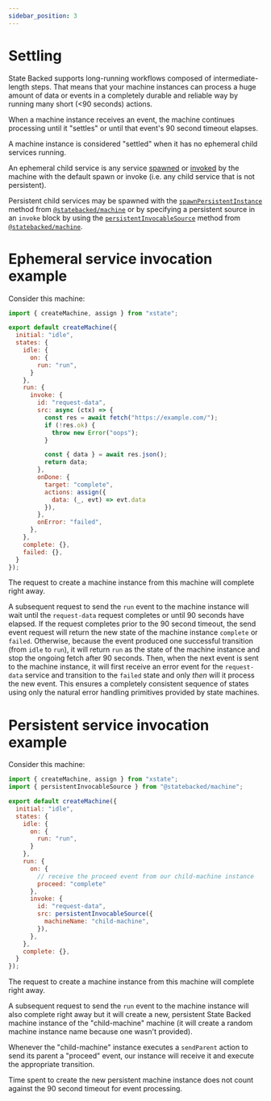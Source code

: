 ```yaml
---
sidebar_position: 3
---
```


# Settling

State Backed supports long-running workflows composed of intermediate-length steps.
That means that your machine instances can process a huge amount of data or events in a completely
durable and reliable way by running many short (&lt;90 seconds) actions.

When a machine instance receives an event, the machine continues processing until it "settles" or until
that event's 90 second timeout elapses.

A machine instance is considered "settled" when it has no ephemeral child services running.

An ephemeral child service is any service
[spawned](https://xstate.js.org/docs/guides/actors.html#spawning-actors)
or [invoked](https://xstate.js.org/docs/guides/communication.html) by the machine
with the default spawn or invoke (i.e. any child service that is not persistent).

Persistent child services may be spawned with the
[`spawnPersistentInstance`](https://statebacked.github.io/machine/functions/spawnPersistentInstance.html)
method from [`@statebacked/machine`](https://github.com/statebacked/machine) or by
specifying a persistent source in an `invoke` block by using the
[`persistentInvocableSource`](https://statebacked.github.io/machine/functions/persistentInvocableSource.html)
method from [`@statebacked/machine`](https://github.com/statebacked/machine).

# Ephemeral service invocation example

Consider this machine:

```javascript
import { createMachine, assign } from "xstate";

export default createMachine({
  initial: "idle",
  states: {
    idle: {
      on: {
        run: "run",
      }
    },
    run: {
      invoke: {
        id: "request-data",
        src: async (ctx) => {
          const res = await fetch("https://example.com/");
          if (!res.ok) {
            throw new Error("oops");
          }

          const { data } = await res.json();
          return data;
        },
        onDone: {
          target: "complete",
          actions: assign({
            data: (_, evt) => evt.data
          }),
        },
        onError: "failed",
      },
    },
    complete: {},
    failed: {},
  }
});
```

The request to create a machine instance from this machine will complete right away.

A subsequent request to send the `run` event to the machine instance will wait until
the `request-data` request completes or until 90 seconds have elapsed. If the request
completes prior to the 90 second timeout, the send event request will return the
new state of the machine instance `complete` or `failed`. Otherwise, because the event
produced one successful transition (from `idle` to `run`), it will return `run` as
the state of the machine instance and stop the ongoing fetch after 90 seconds.
Then, when the next event is sent to the machine instance, it will first receive an
error event for the `request-data` service and transition to the `failed` state
and only *then* will it process the new event. This ensures a completely consistent
sequence of states using only the natural error handling primitives provided by
state machines.

# Persistent service invocation example

Consider this machine:

```javascript
import { createMachine, assign } from "xstate";
import { persistentInvocableSource } from "@statebacked/machine";

export default createMachine({
  initial: "idle",
  states: {
    idle: {
      on: {
        run: "run",
      }
    },
    run: {
      on: {
        // receive the proceed event from our child-machine instance
        proceed: "complete"
      },
      invoke: {
        id: "request-data",
        src: persistentInvocableSource({
          machineName: "child-machine",
        }),
      },
    },
    complete: {},
  }
});
```

The request to create a machine instance from this machine will complete right away.

A subsequent request to send the `run` event to the machine instance will also complete
right away but it will create a new, persistent State Backed machine instance of the
"child-machine" machine (it will create a random machine instance name because one wasn't
provided).

Whenever the "child-machine" instance executes a `sendParent` action to send its parent
a "proceed" event, our instance will receive it and execute the appropriate transition.

Time spent to create the new persistent machine instance does not count against the
90 second timeout for event processing.
